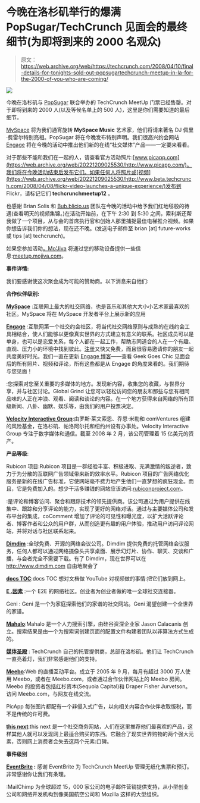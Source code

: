 # 今晚在洛杉矶举行的爆满 PopSugar/TechCrunch 见面会的最终细节(为即将到来的 2000 名观众)

> 原文：<https://web.archive.org/web/https://techcrunch.com/2008/04/10/final-details-for-tonights-sold-out-popsugartechcrunch-meetup-in-la-for-the-2000-of-you-who-are-coming/>

![](img/ef9e290fa8b36c19959ecbb94deed8f4.png)

今晚在洛杉矶与 [PopSugar](https://web.archive.org/web/20221209025530/http://www.popsugar.com/) 联合举办的 TechCrunch MeetUp 门票已经售罄。对于即将到来的 2000 人(以及等候名单上的 500 人)，这里是你们需要知道的最后细节。

[MySpace](https://web.archive.org/web/20221209025530/http://www.myspace.com/) 将为我们通宵旋转 **MySpace Music** 艺术家，他们将请来著名 DJ 佩里·费雷尔特别亮相。PopSugar 将在今晚发布特别声明。我们很高兴约会网站 [Engage](https://web.archive.org/web/20221209025530/http://www.engage.com/) 将在今晚的活动中推出他们新的在线“社交媒体”产品——一定要来看看。

对于那些不能和我们在一起的人，请查看官方活动照片:[www.picapp.com](https://web.archive.org/web/20221209025530/http://www.picapp.com/)。我们将在今晚活动结束后发布它们。如果任何人将照片或[视频](https://web.archive.org/web/20221209025530/http://www.beta.techcrunch.com/2008/04/08/flickr-video-launches-a-unique-experience/)发布到 Flickr，请标记它们 **techcrunchmeetup12** 。

也感谢 Brian Solis 和 [Bub.blicio.us](https://web.archive.org/web/20221209025530/http://bub.blicio.us/) 团队在今晚的活动中给予我们红地毯般的待遇(查看明天的视频集锦。)在活动开始前，在下午 2:30 到 5:30 之间，索利斯还帮我做了一个项目，从与会的首席执行官和创始人那里捕捉最佳电梯推介视频。如果你想告诉我们你的想法，现在还不晚。(发送电子邮件至 brian [at] future-works 或 tips [at] techcrunch)。

如果您参加活动[，Mo'Jiva](https://web.archive.org/web/20221209025530/http://www.mojiva.com/) 将通过您的移动设备提供一些信息:[meetup.mojiva.com](https://web.archive.org/web/20221209025530/http://meetup.mojiva.com/)。

**事件详情:**

我们要感谢使这次聚会成为可能的赞助商。以下消息来自他们:

**合作伙伴级别:**

**[MySpace](https://web.archive.org/web/20221209025530/http://www.myspace.com/)** :互联网上最大的社交网络，也是音乐和其他大大小小艺术家最喜欢的社区。MySpace 将在 MySpace 开发者平台上展示新的应用

**[Engage](https://web.archive.org/web/20221209025530/http://www.engage.com/)** :互联网第一个社交约会社区，将当代社交网络原则与成熟的在线约会工具相结合，使人们能够以更像真实世界的方式建立有意义的联系。社区成员可以是单身，也可以是恋爱关系，每个人都在一起工作，帮助志同道合的人在一个有趣、直观、压力小的环境中找到彼此。[注册](https://web.archive.org/web/20221209025530/http://engage.com/e/get_started.htm)又快又免费，而且很容易邀请你的朋友一起共度美好时光。我们一直在更新 [Engage 博客](https://web.archive.org/web/20221209025530/http://blog.engage.com/)——查看 Geek Goes Chic 见面会后的所有照片、视频和评论，所有这些都是从 Engage 的角度来看的。我们期待与您见面！

:您探索对您至关重要的多媒体的地方。发现新内容，收集您的收藏，与世界分享，并与社区讨论。Global Grind 让您可以轻松访问您的朋友和那些与您有相同品味的人正在冲浪、观看、阅读和谈论的内容。在一个地方获得来自网络的所有顶级新闻、八卦、幽默、娱乐等，由我们的用户投票决定。

**[Velocity Interactive Group](https://web.archive.org/web/20221209025530/http://www.velocityig.com/)**:由罗斯·莱文索恩、乔恩·米勒和 comVentures 组建的风险基金，在洛杉矶、帕洛阿尔托和纽约州设有办事处。Velocity Interactive Group 专注于数字媒体和通信。截至 2008 年 2 月，该公司管理着 15 亿美元的资产。

**产品等级**:

Rubicon 项目:Rubicon 项目是一群经验丰富、积极进取、充满激情的叛逆者，致力于为分散的互联网广告领域带来新的效率水平。Rubicon 项目的广告网络优化服务是新的在线广告标准，它使网站毫不费力地产生他们一直梦想的疯狂现金。而且，它是免费加入的。想少干活多赚钱的网站应该访问:[rubiconproject.com](https://web.archive.org/web/20221209025530/http://www.rubinconproject.com/)。

:是评论和博客访问、聚合和跟踪技术的领先提供商。该公司通过为用户提供在线集中、跟踪和分享评论的能力，实现了更好的网络对话。通过与主要媒体公司和发布平台的集成，coComment 增加了评论的可见性和曝光度，以扩大活跃评论者、博客作者和公众的用户群，从而创造更有趣的用户体验，推动用户访问评论网站，并将对话与社区联系起来。

**[Dimdim](https://web.archive.org/web/20221209025530/http://www.dimdum.com/)** :全球免费、开源的网络会议公司。Dimdim 提供免费的托管网络会议服务，任何人都可以通过网络摄像头共享桌面、展示幻灯片、协作、聊天、交谈和广播，与会者完全不需要下载。有了 Dimdim，现在世界可以在 http://www.dimdim.com 自由地聚会了

**[docs TOC](https://web.archive.org/web/20221209025530/http://www.docstoc.com/)**:docs TOC 想对文档做 YouTube 对视频做的事情:把它们放到网上。

**[E .因素](https://web.archive.org/web/20221209025530/http://www.efactor.com/)** :一个 E2E 的网络社区。创业者为创业者做的唯一全球社交连接器。

Geni : Geni 是一个为家庭探索他们的家谱的社交网站。Geni 渴望创建一个全世界的家谱。

**[Mahalo](https://web.archive.org/web/20221209025530/http://www.mahalo.com/)**:Mahalo 是一个人力搜索引擎，由硅谷资深企业家 Jason Calacanis 创立。搜索结果是由一个为搜索词创建页面的配置文件构建者团队以非算法方式生成的。

**[媒体圣殿](https://web.archive.org/web/20221209025530/http://www.mediatemple.net/)** : TechCrunch 自己的托管提供商，总部在洛杉矶。他们让 TechCrunch 一直亮着灯，我们非常感谢他们的支持。

**[Meebo](https://web.archive.org/web/20221209025530/http://www.meebo.com/)**:Web 的直播互动平台。成立于 2005 年 9 月，每月有超过 3000 万人使用 Meebo，或者在 Meebo.com，或者通过合作伙伴网站上的 Meebo 房间。Meebo 的投资者包括红杉资本(Sequoia Capital)和 Draper Fisher Jurvetson。访问 Meebo.com，与网友在线交流。

PicApp 每张图片都配有一个非侵入式广告，以向相关内容合作伙伴收取版税，而不是传统的许可费。

**[this next](https://web.archive.org/web/20221209025530/http://www.thisnext.com/)**:this next 是一个社交商务网站，人们在这里推荐他们最喜欢的产品，这样其他人就可以发现网上最适合购买的东西。它融合了现实世界购物的两个强大元素，否则网上消费者会失去这两个元素:口碑。

**事件级别**

**[EventBrite](https://web.archive.org/web/20221209025530/http://www.eventbrite.com/) :** 感谢 EventBrite 为 TechCrunch MeetUp 管理无纸化售票和预订。非常感谢你让我们有条理。

:MailChimp 为全球超过 15，000 家公司的电子邮件营销提供支持，从小型创业公司和网络开发机构到像美国航空公司和 Mozilla 这样的大型组织。